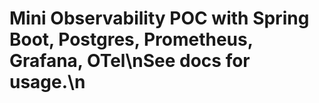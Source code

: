 # Mini Observability POC with Spring Boot, Postgres, Prometheus, Grafana, OTel\nSee docs for usage.\n